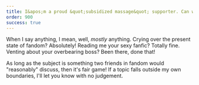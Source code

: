 ```yaml
---
title: I&apos;m a proud &quot;subsidized massage&quot; supporter. Can we really discuss <em>anything</em> on our call?
order: 900
success: true
---
```


<p>
    When I say anything, I mean, well, <em>mostly</em> anything. Crying
    over the present state of fandom? Absolutely! Reading me your sexy
    fanfic? Totally fine. Venting about your overbearing boss? Been there,
    done that!
</p>
<p>
    As long as the subject is something two friends in fandom would
    &quot;reasonably&quot; discuss, then it&apos;s fair game! If a topic
    falls outside my own boundaries, I&apos;ll let you know with no
    judgement.
</p>
